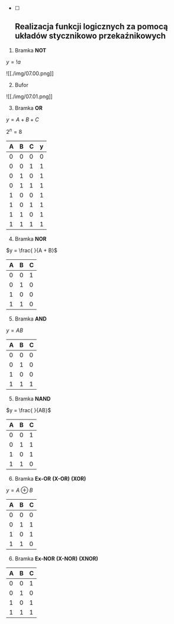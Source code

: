 - [ ] ## Realizacja funkcji logicznych za pomocą układów stycznikowo przekaźnikowych

1. Bramka **NOT**

$y = !a$

![[./img/07.00.png]]

2. Bufor

![[./img/07.01.png]]

3. Bramka **OR**

$y = A + B + C$

$2^n = 8$

| A   | B   | C   | y   |
| --- | --- | --- | --- |
| 0   | 0   | 0   | 0   |
| 0   | 0   | 1   | 1   |
| 0   | 1   | 0   | 1   |
| 0   | 1   | 1   | 1   |
| 1   | 0   | 0   | 1   |
| 1   | 0   | 1   | 1   |
| 1   | 1   | 0   | 1   |
| 1   | 1   | 1   | 1   |

4. Bramka **NOR**

$y = \frac{ }{A + B}$

| A   | B   | C   |
| --- | --- | --- |
| 0   | 0   | 1   |
| 0   | 1   | 0   |
| 1   | 0   | 0   |
| 1   | 1   | 0   |

5. Bramka **AND**

$y = AB$

| A   | B   | C   |
| --- | --- | --- |
| 0   | 0   | 0   |
| 0   | 1   | 0   |
| 1   | 0   | 0   |
| 1   | 1   | 1   |

5. Bramka **NAND**

$y = \frac{ }{AB}$


| A   | B   | C   |
| --- | --- | --- |
| 0   | 0   | 1   |
| 0   | 1   | 1   |
| 1   | 0   | 1   |
| 1   | 1   | 0   |

6. Bramka **Ex-OR** **(X-OR)** **(XOR)**

$y = A ⊕ B$

| A   | B   | C   |
| --- | --- | --- |
| 0   | 0   | 0   |
| 0   | 1   | 1   |
| 1   | 0   | 1   |
| 1   | 1   | 0   |

6. Bramka **Ex-NOR** **(X-NOR)** **(XNOR)**

| A   | B   | C   |
| --- | --- | --- |
| 0   | 0   | 1   |
| 0   | 1   | 0   |
| 1   | 0   | 1   |
| 1   | 1   | 1   |

